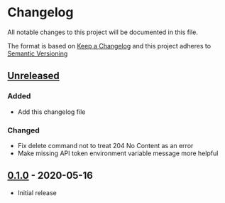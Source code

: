 # Changelog

All notable changes to this project will be documented in this file.

The format is based on [Keep a Changelog][] and this project adheres to
[Semantic Versioning][]

[Keep a Changelog]: https://keepachangelog.com/en/1.0.0/
[Semantic Versioning]: https://semver.org/spec/v2.0.0.html

## [Unreleased][]

### Added

- Add this changelog file

### Changed

- Fix delete command not to treat 204 No Content as an error
- Make missing API token environment variable message more helpful

## [0.1.0][] - 2020-05-16

- Initial release

[Unreleased]: https://github.com/agorf/tils-cli/compare/0.1.0...HEAD
[0.1.0]: https://github.com/agorf/tils-cli/releases/tag/0.1.0
